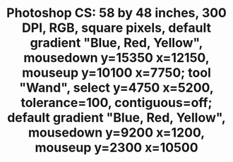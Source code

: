 ---
ee_id_thing: '4136'
site: '1'
type: '2'
inv_num: 2014-020
url: 2014-020-photoshop-cs
title: 'Photoshop CS: 58 by 48 inches, 300 DPI, RGB, square pixels, default gradient
  "Blue, Red, Yellow", mousedown y=15350 x=12150, mouseup y=10100 x=7750; tool "Wand",
  select y=4750 x=5200, tolerance=100, contiguous=off; default gradient "Blue, Red,
  Yellow", mousedown y=9200 x=1200, mouseup y=2300 x=10500 '
year: '2014'
display_year: '2014'
medium: Chromogenic print
dims: 58x48in
pitch: ''
ps: ''
live_url: ''
related: ''
youtube: ''
related_code: ''
imgs: photoshop-cs-2014-020-full-database-FA.jpg
subheading: ''
download: ''
add_credit: ''
commission: ''
layout: things-i-made
---
